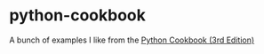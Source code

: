 # python-cookbook

A bunch of examples I like from the [Python Cookbook (3rd Edition)](https://d.cxcore.net/Python/Python_Cookbook_3rd_Edition.pdf)
